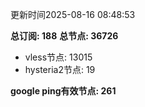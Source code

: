 更新时间2025-08-16 08:48:53

**总订阅: 188**
**总节点: 36726**
- vless节点: 13015
- hysteria2节点: 19

**google ping有效节点: 261**
